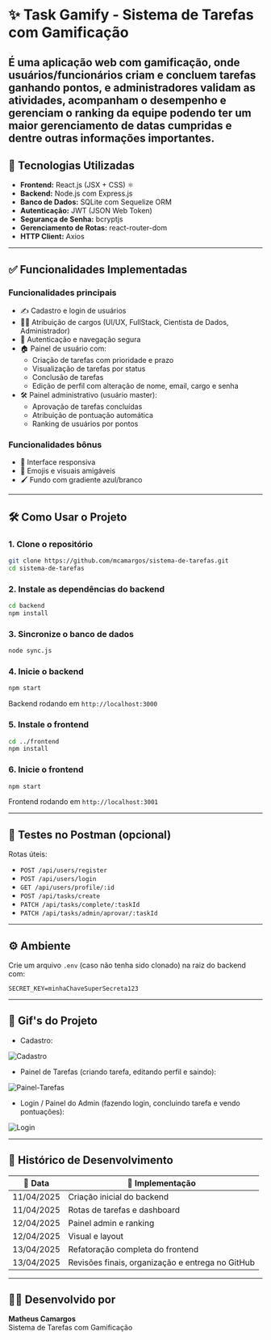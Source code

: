 
# ✨ Task Gamify - Sistema de Tarefas com Gamificação

É uma aplicação web com gamificação, onde usuários/funcionários criam e concluem tarefas ganhando pontos, e administradores validam as atividades, acompanham o desempenho e gerenciam o ranking da equipe podendo ter um maior gerenciamento de datas cumpridas e dentre outras informações importantes.
---

## 🚀 Tecnologias Utilizadas

-  **Frontend:** React.js (JSX + CSS) ⚛
-  **Backend:** Node.js com Express.js
-  **Banco de Dados:** SQLite com Sequelize ORM
-  **Autenticação:** JWT (JSON Web Token)
-  **Segurança de Senha:** bcryptjs
-  **Gerenciamento de Rotas:** react-router-dom
-  **HTTP Client:** Axios

---

## ✅ Funcionalidades Implementadas

### Funcionalidades principais
- ✍️ Cadastro e login de usuários
- 🧑‍💻 Atribuição de cargos (UI/UX, FullStack, Cientista de Dados, Administrador)
- 🔐 Autenticação e navegação segura
- 🏠 Painel de usuário com:
  - Criação de tarefas com prioridade e prazo
  - Visualização de tarefas por status
  - Conclusão de tarefas
  - Edição de perfil com alteração de nome, email, cargo e senha
- 🛠️ Painel administrativo (usuário master):
  - Aprovação de tarefas concluídas
  - Atribuição de pontuação automática
  - Ranking de usuários por pontos

### Funcionalidades bônus
- 📱 Interface responsiva
- 🎨 Emojis e visuais amigáveis
- 🖌️ Fundo com gradiente azul/branco

---

## 🛠️ Como Usar o Projeto

### 1. Clone o repositório

```bash
git clone https://github.com/mcamargos/sistema-de-tarefas.git
cd sistema-de-tarefas
```

### 2. Instale as dependências do backend

```bash
cd backend
npm install
```

### 3. Sincronize o banco de dados

```bash
node sync.js
```

### 4. Inicie o backend

```bash
npm start
```

Backend rodando em `http://localhost:3000`

### 5. Instale o frontend

```bash
cd ../frontend
npm install
```

### 6. Inicie o frontend

```bash
npm start
```

Frontend rodando em `http://localhost:3001`

---

## 🧪 Testes no Postman (opcional)

Rotas úteis:
- `POST /api/users/register`
- `POST /api/users/login`
- `GET /api/users/profile/:id`
- `POST /api/tasks/create`
- `PATCH /api/tasks/complete/:taskId`
- `PATCH /api/tasks/admin/aprovar/:taskId`

---

## ⚙️ Ambiente

Crie um arquivo `.env` (caso não tenha sido clonado) na raiz do backend com:

```
SECRET_KEY=minhaChaveSuperSecreta123
```

---

## 📸 Gif's do Projeto
- Cadastro:

![Cadastro](https://github.com/user-attachments/assets/2ca9b717-f502-4894-bfc4-cebc48c7877f)


- Painel de Tarefas (criando tarefa, editando perfil e saindo):

![Painel-Tarefas](https://github.com/user-attachments/assets/ae2b6ee8-842c-4573-aeba-010b7398e8bb)


- Login / Painel do Admin (fazendo login, concluindo tarefa e vendo pontuações):

![Login](https://github.com/user-attachments/assets/075b19ab-8466-4ed4-86fd-b4238729ead8)


---

## 📆 Histórico de Desenvolvimento

| 📅 Data       | 🧩 Implementação                                                                 |
|--------------|----------------------------------------------------------------------------------|
| 11/04/2025   | Criação inicial do backend                                                       |
| 11/04/2025   | Rotas de tarefas e dashboard                                                     |
| 12/04/2025   | Painel admin e ranking                                                           |
| 12/04/2025   | Visual e layout                                                  |
| 13/04/2025   | Refatoração completa do frontend                                                 |
| 13/04/2025   | Revisões finais, organização e entrega no GitHub                                 |

---

## 👨‍💻 Desenvolvido por

**Matheus Camargos**  
Sistema de Tarefas com Gamificação  
